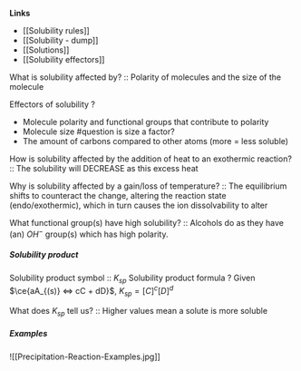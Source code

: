 **Links**
- [[Solubility rules]] 
- [[Solubility - dump]] 
- [[Solutions]] 
- [[Solubility effectors]] 

What is solubility affected by? :: Polarity of molecules and the size of the molecule 

Effectors of solubility
?
- Molecule polarity and functional groups that contribute to polarity
- Molecule size #question is size a factor?
- The amount of carbons compared to other atoms (more = less soluble)

How is solubility affected by the addition of heat to an exothermic reaction? :: The solubility will DECREASE as this excess heat 

Why is solubility affected by a gain/loss of temperature? :: The equilibrium shifts to counteract the change, altering the reaction state (endo/exothermic), which in turn causes the ion dissolvability to alter

What functional group(s) have high solubility? :: Alcohols do as they have (an) $OH^{-}$ group(s) which has high polarity. 

##### Solubility product
Solubility product symbol :: $K_{sp}$ 
Solubility product formula 
?
Given $\ce{aA_{(s)} <=> cC + dD}$,
$K_{sp} = [C]^{c} [D]^{d}$

What does $K_{sp}$ tell us? :: Higher values mean a solute is more soluble 

##### Examples
![[Precipitation-Reaction-Examples.jpg]]

